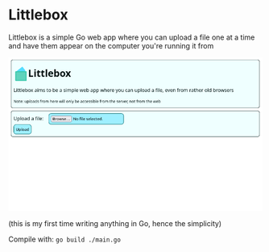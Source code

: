 # Littlebox

Littlebox is a simple Go web app where you can upload a file one at a time and have them appear on the computer you're running it from

![Preview of the homepage](preview.png)

(this is my first time writing anything in Go, hence the simplicity)

Compile with: `go build ./main.go`
